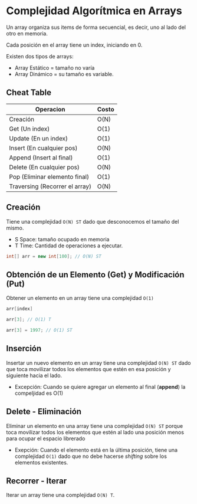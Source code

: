 # Complejidad Algorítmica en Arrays

Un array organiza sus items de forma secuencial, es decir, uno al lado del otro en memoria.

Cada posición en el array tiene un index, iniciando en 0.

Existen dos tipos de arrays:

- Array Estático = tamaño no varía
- Array Dinámico = su tamaño es variable.


## Cheat Table

| Operacion                      | Costo |
|--------------------------------|-------|
 | Creación                       | O(N)  |
| Get (Un index)                 | O(1)  |
 | Update (En un index)           | O(1)  |
| Insert (En cualquier pos)      | O(N)  |
| Append (Insert al final)       | O(1)  |
| Delete (En cualquier pos)      | O(N)  |
| Pop (Eliminar elemento final)  | O(1)  |
| Traversing (Recorrer el array) | O(N)  | 


## Creación

Tiene una complejidad `O(N) ST` dado que desconocemos el tamaño del mismo.

- S Space: tamaño ocupado en memoria
- T Time: Cantidad de operaciones a ejecutar.

```java
int[] arr = new int[100]; // O(N) ST
```

## Obtención de un Elemento (Get) y Modificación (Put)

Obtener un elemento en un array tiene una complejidad `O(1)`

```java
arr[index]

arr[3]; // O(1) T

arr[3] = 1997; // O(1) ST
```

## Inserción

Insertar un nuevo elemento en un array tiene una complejidad `O(N) ST`
dado que toca movilizar todos los elementos que estén en esa posición y siguiente hacia el lado.

- Excepción: Cuando se quiere agregar un elemento al final (**append**) la compeljidad es O(1)


## Delete - Eliminación

Eliminar un elemento en una array tiene una complejidad `O(N) ST` porque toca movilizar todos 
los elementos que estén al lado una posición menos para ocupar el espacio librerado

- Exepción: Cuando el elemento está en la última posición, tiene una complejidad `O(1)` dado que no debe hacerse
*shifting* sobre los elementos existentes.

## Recorrer - Iterar

Iterar un array tiene una complejidad `O(N) T`.


